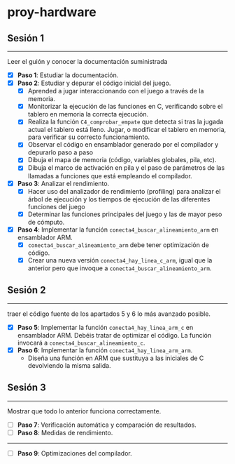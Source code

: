﻿# proy-hardware
## Sesión 1
---
Leer el guión y conocer la documentación suministrada

- [x] **Paso 1**: Estudiar la documentación.
- [x] **Paso 2**: Estudiar y depurar el código inicial del juego.
  - [x] Aprended a jugar interaccionando con el juego a través de la memoria.
  - [x] Monitorizar la ejecución de las funciones en C, verificando sobre el tablero en memoria la correcta ejecución.
  - [x] Realiza la función `C4_comprobar_empate` que detecta si tras la jugada actual el tablero está lleno.
   Jugar, o modificar el tablero en memoria, para verificar su correcto funcionamiento.
  - [x] Observar el código en ensamblador generado por el compilador y depurarlo paso a paso
  - [x] Dibuja el mapa de memoria (código, variables globales, pila, etc). 
  - [x] Dibuja el marco de activación en pila y el paso de parámetros de las llamadas a funciones que está empleando el compilador.
- [x] **Paso 3**: Analizar el rendimiento. 
  - [x] Hacer uso del analizador de rendimiento (profiling) para analizar el árbol de ejecución y los tiempos de ejecución de las diferentes funciones del juego
  - [x] Determinar las funciones principales del juego y las de mayor peso de cómputo.
- [x] **Paso 4**: Implementar la función `conecta4_buscar_alineamiento_arm` en ensamblador ARM.
  - [x] `conecta4_buscar_alineamiento_arm` debe tener optimización de código. 
  - [x] Crear una nueva versión `conecta4_hay_linea_c_arm`, igual que la anterior pero que invoque a `conecta4_buscar_alineamiento_arm`.

## Sesión 2
---
traer el código fuente de los apartados 5 y 6 lo más avanzado posible.

- [x] **Paso 5**: Implementar la función `conecta4_hay_linea_arm_c` en ensamblador ARM. Debéis tratar de optimizar el código. La función invocará a `conecta4_buscar_alineamiento_c`.
- [x] **Paso 6**: Implementar la función `conecta4_hay_linea_arm_arm`. 
  - Diseña una función en ARM que sustituya a las iniciales de C devolviendo la misma salida.

## Sesión 3
---
Mostrar que todo lo anterior funciona correctamente.

- [ ] **Paso 7**: Verificación automática y comparación de resultados.
- [ ] **Paso 8**: Medidas de rendimiento.
---
- [ ] **Paso 9**: Optimizaciones del compilador.
